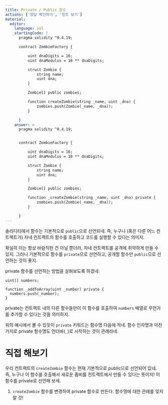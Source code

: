 ```yaml
---
title: Private / Public 함수
actions: ['정답 확인하기', '힌트 보기']
material:
  editor:
    language: sol
    startingCode: |
      pragma solidity ^0.4.19;

      contract ZombieFactory {

          uint dnaDigits = 16;
          uint dnaModulus = 10 ** dnaDigits;

          struct Zombie {
              string name;
              uint dna;
          }

          Zombie[] public zombies;

          function createZombie(string _name, uint _dna) {
              zombies.push(Zombie(_name, _dna));
          }

      }
    answer: >
      pragma solidity ^0.4.19;


      contract ZombieFactory {

          uint dnaDigits = 16;
          uint dnaModulus = 10 ** dnaDigits;

          struct Zombie {
              string name;
              uint dna;
          }

          Zombie[] public zombies;

          function _createZombie(string _name, uint _dna) private {
              zombies.push(Zombie(_name, _dna));
          }

      }
---
```


솔리디티에서 함수는 기본적으로 `public`으로 선언되네. 즉, 누구나 (혹은 다른 어느 컨트랙트가) 자네 컨트랙트의 함수를 호출하고 코드를 실행할 수 있다는 의미지.

확실히 이는 항상 바람직한 건 아닐 뿐더러, 자네 컨트랙트를 공격에 취약하게 만들 수 있지. 그러니 기본적으로 함수를 `private`으로 선언하고, 공개할 함수만 `public`으로 선언하는 것이 좋지. 

private 함수를 선언하는 방법을 살펴보도록 하겠네:

```
uint[] numbers;

function _addToArray(uint _number) private {
  numbers.push(_number);
}
```

private는 컨트랙트 내의 다른 함수들만이 이 함수를 호출하여 `numbers` 배열로 무언가를 추가할 수 있다는 것을 의미하지. 

위의 예시에서 볼 수 있듯이 `private` 키워드는 함수명 다음에 적네. 함수 인자명과 마찬가지로 private 함수명도 언더바(`_`)로 시작하는 것이 관례라네.

# 직접 해보기

우리 컨트랙트의 `createZombie` 함수는 현재 기본적으로 public으로 선언되어 있네. 즉, 누구나 이 함수를 호출해서 새로운 좀비를 컨트랙트에서 만들 수 있다는 뜻이지! 이 함수를 private로 선언해 보세.

1. `createZombie` 함수를 변경하여 private 함수로 만든다. 함수명에 대한 관례를 잊지 말 것!
